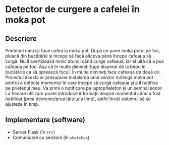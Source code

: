 # Detector de curgere a cafelei în moka pot

## Descriere

Prietenul meu își face cafea la moka pot. După ce pune moka potul pe foc,
pleacă din bucătărie și începe să facă altceva până începe cafeaua să curgă.
Nu îl avertizează nimic atunci când curge cafeaua, iar el uită că a pus
cafeaua pe foc. Așa că în multe dimineți fuge disperat de la birou în bucătărie
ca să oprească focul. În multe dimineți face cafeaua de două ori. Proiectul
acesta ar presupune instalarea unui senzor în/lângă moka pot pentru a detecta
momentul în care începe să curgă cafeaua și a îl notifica pe prietenul meu.
Va primi o notificare pe laptop/telefon și un semnal sonor. La fiecare utilizare
poate introduce informații despre momentul când a fost notificat
(prea devreme/prea târziu/la timp), astfel încât sistemul să se ajusteze în timp.

## Implementare (software)

- Server Flask (în `src`)
- Comunicare cu senzorii (în `sketches`)
